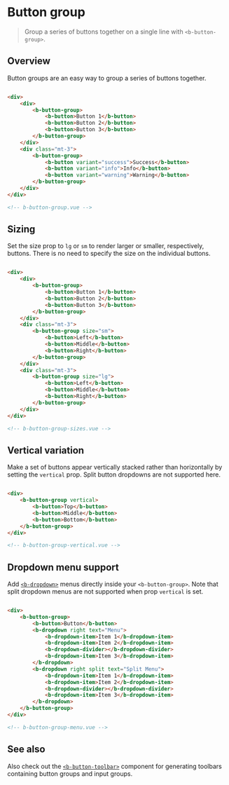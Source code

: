 # Button group

> Group a series of buttons together on a single line with `<b-button-group>`.

## Overview

Button groups are an easy way to group a series of buttons together.

```html

<div>
    <div>
        <b-button-group>
            <b-button>Button 1</b-button>
            <b-button>Button 2</b-button>
            <b-button>Button 3</b-button>
        </b-button-group>
    </div>
    <div class="mt-3">
        <b-button-group>
            <b-button variant="success">Success</b-button>
            <b-button variant="info">Info</b-button>
            <b-button variant="warning">Warning</b-button>
        </b-button-group>
    </div>
</div>

<!-- b-button-group.vue -->
```

## Sizing

Set the size prop to `lg` or `sm` to render larger or smaller, respectively, buttons. There is no need to specify the
size on the individual buttons.

```html

<div>
    <div>
        <b-button-group>
            <b-button>Button 1</b-button>
            <b-button>Button 2</b-button>
            <b-button>Button 3</b-button>
        </b-button-group>
    </div>
    <div class="mt-3">
        <b-button-group size="sm">
            <b-button>Left</b-button>
            <b-button>Middle</b-button>
            <b-button>Right</b-button>
        </b-button-group>
    </div>
    <div class="mt-3">
        <b-button-group size="lg">
            <b-button>Left</b-button>
            <b-button>Middle</b-button>
            <b-button>Right</b-button>
        </b-button-group>
    </div>
</div>

<!-- b-button-group-sizes.vue -->
```

## Vertical variation

Make a set of buttons appear vertically stacked rather than horizontally by setting the `vertical`
prop. Split button dropdowns are not supported here.

```html

<div>
    <b-button-group vertical>
        <b-button>Top</b-button>
        <b-button>Middle</b-button>
        <b-button>Bottom</b-button>
    </b-button-group>
</div>

<!-- b-button-group-vertical.vue -->
```

## Dropdown menu support

Add [`<b-dropdown>`](/docs/components/dropdown) menus directly inside your `<b-button-group>`. Note that split dropdown
menus are not supported when prop `vertical` is set.

```html

<div>
    <b-button-group>
        <b-button>Button</b-button>
        <b-dropdown right text="Menu">
            <b-dropdown-item>Item 1</b-dropdown-item>
            <b-dropdown-item>Item 2</b-dropdown-item>
            <b-dropdown-divider></b-dropdown-divider>
            <b-dropdown-item>Item 3</b-dropdown-item>
        </b-dropdown>
        <b-dropdown right split text="Split Menu">
            <b-dropdown-item>Item 1</b-dropdown-item>
            <b-dropdown-item>Item 2</b-dropdown-item>
            <b-dropdown-divider></b-dropdown-divider>
            <b-dropdown-item>Item 3</b-dropdown-item>
        </b-dropdown>
    </b-button-group>
</div>

<!-- b-button-group-menu.vue -->
```

## See also

Also check out the [`<b-button-toolbar>`](/docs/components/button-toolbar) component for generating toolbars containing
button groups and input groups.

<!-- Component reference added automatically from component package.json -->
